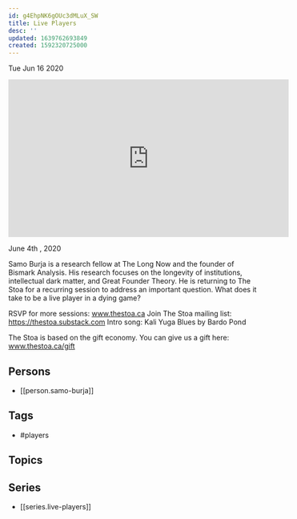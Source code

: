 ```yaml
---
id: g4EhpNK6gOUc3dMLuX_SW
title: Live Players
desc: ''
updated: 1639762693849
created: 1592320725000
---
```





Tue Jun 16 2020

<iframe width="560" height="315" src="https://www.youtube.com/embed/i5VhbuUMizw" title="Live Players w/ Samo Burja (June 4th , 2020)" frameborder="0" allow="accelerometer; autoplay; clipboard-write; encrypted-media; gyroscope; picture-in-picture" allowfullscreen ></iframe>

June 4th , 2020

Samo Burja is a research fellow at The Long Now and the founder of Bismark Analysis. His research focuses on the longevity of institutions, intellectual dark matter, and Great Founder Theory. He is returning to The Stoa for a recurring session to address an important question. What does it take to be a live player in a dying game?

RSVP for more sessions: www.thestoa.ca
Join The Stoa mailing list: https://thestoa.substack.com
Intro song: Kali Yuga Blues by Bardo Pond

The Stoa is based on the gift economy. You can give us a gift here: www.thestoa.ca/gift

## Persons

- [[person.samo-burja]]

## Tags

- #players

## Topics



## Series

- [[series.live-players]]

